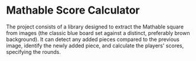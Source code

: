 # Mathable Score Calculator

The project consists of a library designed to extract the Mathable square from images (the classic blue board set against a distinct, preferably brown background). It can detect any added pieces compared to the previous image, identify the newly added piece, and calculate the players' scores, specifying the rounds.
